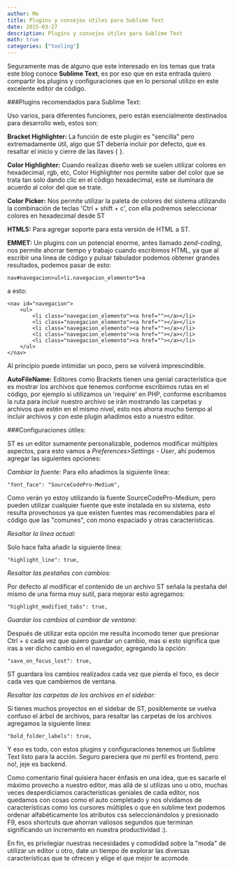 ```yaml
---
author: Me
title: Plugins y consejos útiles para Sublime Text
date: 2015-03-27
description: Plugins y consejos útiles para Sublime Text
math: true
categories: ["tooling"]
---
```



Seguramente mas de alguno que este interesado en los temas que trata este blog conoce **Sublime Text**, es por eso que en esta entrada quiero compartir los plugins y configuraciones que en lo personal utilizo en este excelente editor de código.

###Plugins recomendados para Sublime Text:

Uso varios, para diferentes funciones, pero están esencialmente destinados para desarrollo web, estos son:

**Bracket Highlighter:**
La función de este plugin es "sencilla" pero extremadamente útil, algo que ST debería incluir por defecto, que es resaltar el inicio y cierre de las llaves { }.

**Color Highlighter:**
Cuando realizas diseño web se suelen utilizar colores en hexadecimal, rgb, etc, Color Highlighter nos permite saber del color que se trata tan solo dando clic en el código hexadecimal, este se iluminara de acuerdo al color del que se trate.

**Color Picker:**
Nos permite utilizar la paleta de colores del sistema utilizando la combinación de teclas 'Ctrl + shift + c', con ella podremos seleccionar colores en hexadecimal desde ST

**HTML5:**
Para agregar soporte para esta versión de HTML a ST.

**EMMET:**
Un plugins con un potencial enorme, antes llamado *zend-coding*, nos permite ahorrar tiempo y trabajo cuando escribimos HTML, ya que al escribir una linea de código y pulsar tabulador podemos obtener grandes resultados, podemos pasar de esto:

`nav#navegacion>ul>li.navegacion_elemento*5>a`

a esto:
```language-html
<nav id="navegacion">
	<ul>
		<li class="navegacion_elemento"><a href=""></a></li>
		<li class="navegacion_elemento"><a href=""></a></li>
		<li class="navegacion_elemento"><a href=""></a></li>
		<li class="navegacion_elemento"><a href=""></a></li>
		<li class="navegacion_elemento"><a href=""></a></li>
	</ul>
</nav>
```
Al principio puede intimidar un poco, pero se volverá imprescindible.

**AutoFileName:**
Editores como Brackets tienen una genial característica que es mostrar los archivos que tenemos conforme escribimos rutas en el código, por ejemplo si utilizamos un 'require' en PHP, conforme escribamos la ruta para incluir nuestro archivo se irán mostrando las carpetas y archivos que estén en el mismo nivel, esto nos ahorra mucho tiempo al incluir archivos y con este plugin añadimos esto a nuestro editor.

###Configuraciones útiles:

ST es un editor sumamente personalizable, podemos modificar múltiples aspectos, para esto vamos a *Preferences>Settings - User*, ahí podemos agregar las siguientes opciones:

*Cambiar la fuente:*
Para ello añadimos la siguiente linea:

`"font_face": "SourceCodePro-Medium",`

Como verán yo estoy utilizando la fuente SourceCodePro-Medium, pero pueden utilizar cualquier fuente que este instalada en su sistema, esto resulta provechosos ya que existen fuentes mas recomendables para el código que las "comunes", con mono espaciado y otras características.

*Resaltar la linea actual:*

Solo hace falta añadir la siguiente linea:

`"highlight_line": true,`

*Resaltar las pestañas con cambios:*

Por defecto al modificar el contenido de un archivo ST señala la pestaña del mismo de una forma muy sutil, para mejorar esto agregamos:

`"highlight_modified_tabs": true,`

*Guardar los cambios al cambiar de ventana:*

Después de utilizar esta opción me resulta incomodo tener que presionar Ctrl + s cada vez que quiero guardar un cambio, mas si esto significa que iras a ver dicho cambio en el navegador, agregando la opción:

`"save_on_focus_lost": true,`

ST guardara los cambios realizados cada vez que pierda el foco, es decir cada ves que cambiemos de ventana.

*Resaltar las carpetas de los archivos en el sidebar:*

Si tienes muchos proyectos en el sidebar de ST, posiblemente se vuelva confuso el árbol de archivos, para resaltar las carpetas de los archivos agregamos la siguiente linea:

`"bold_folder_labels": true,`

Y eso es todo, con estos plugins y configuraciones tenemos un Sublime Text listo para la acción. Seguro pareciera que mi perfil es frontend, pero no!, jeje es backend.

Como comentario final quisiera hacer énfasis en una idea, que es sacarle el máximo provecho a nuestro editor, mas allá de si utilizas uno u otro, muchas veces desperdiciamos características geniales de cada editor, nos quedamos con cosas como el auto completado y nos olvidamos de características como los cursores múltiples o que en sublime text podemos ordenar alfabéticamente los atributos css seleccionándolos y presionado F9, esos shortcuts que ahorran valiosos segundos que terminan significando un incremento en nuestra productividad :).

En fin, es privilegiar nuestras necesidades y comodidad sobre la "moda" de utilizar un editor u otro, date un tiempo de explorar las diversas características que te ofrecen y elige el que mejor te acomode.
